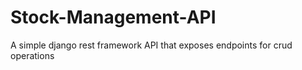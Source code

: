 # Stock-Management-API
A simple django rest framework API that exposes endpoints for crud operations
